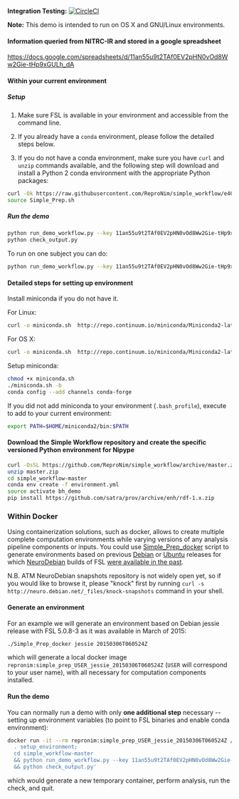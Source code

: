 **Integration Testing:** [![CircleCI](https://circleci.com/gh/ReproNim/simple_workflow.svg?style=svg)](https://circleci.com/gh/ReproNim/simple_workflow)

**Note:** This demo is intended to run on OS X and GNU/Linux environments.

#### Information queried from NITRC-IR and stored in a google spreadsheet
https://docs.google.com/spreadsheets/d/11an55u9t2TAf0EV2pHN0vOd8Ww2Gie-tHp9xGULh_dA

#### Within your current environment

##### Setup

1. Make sure FSL is available in your environment and accessible from the command line.

2. If you already have a `conda` environment, please follow the detailed steps below. 

3. If you do not have a conda environment, make sure you have `curl` and `unzip` commands available, and the following step will download and install a Python 2 conda environment with the appropriate Python packages:

```bash
curl -Ok https://raw.githubusercontent.com/ReproNim/simple_workflow/e4063fa95cb494da496565ec27c4ffe8a4901c45/Simple_Prep.sh
source Simple_Prep.sh
```

##### Run the demo

```bash
python run_demo_workflow.py --key 11an55u9t2TAf0EV2pHN0vOd8Ww2Gie-tHp9xGULh_dA
python check_output.py
```

To run on one subject you can do:
```bash
python run_demo_workflow.py --key 11an55u9t2TAf0EV2pHN0vOd8Ww2Gie-tHp9xGULh_dA -n 1
```

#### Detailed steps for setting up environment

Install miniconda if you do not have it.

For Linux:
```bash
curl -o miniconda.sh  http://repo.continuum.io/miniconda/Miniconda2-latest-Linux-x86_64.sh
```

For OS X:
```bash
curl -o miniconda.sh  http://repo.continuum.io/miniconda/Miniconda2-latest-MacOSX-x86_64.sh
```

Setup miniconda:
```bash
chmod +x miniconda.sh
./miniconda.sh -b
conda config --add channels conda-forge
```

If you did not add miniconda to your environment (`.bash_profile`), execute to add to your current environment:
```bash
export PATH=$HOME/miniconda2/bin:$PATH
```

#### Download the Simple Workflow repository and create the specific versioned Python environment for Nipype
```bash
curl -OsSL https://github.com/ReproNim/simple_workflow/archive/master.zip
unzip master.zip
cd simple_workflow-master
conda env create -f environment.yml
source activate bh_demo
pip install https://github.com/satra/prov/archive/enh/rdf-1.x.zip
```

### Within Docker

Using containerization solutions, such as docker, allows to create
multiple complete computation environments while varying versions of any
analysis pipeline components or inputs.  You could use [Simple_Prep_docker](Simple_Prep_docker)
script to generate environments based on previous [Debian](http://www.debian.org) or [Ubuntu](http://ubuntu.com) releases
for which [NeuroDebian](http://neuro.debian.net) builds of FSL [were available in the past](http://snapshot-neuro.debian.net:5002/package/fsl).

N.B.  ATM NeuroDebian snapshots repository is not widely open yet, so if
you would like to browse it, please "knock" first by running
`curl -s http://neuro.debian.net/_files/knock-snapshots` command in your shell.

#### Generate an environment

For an example we will generate an environment based on Debian jessie
release with FSL 5.0.8-3 as it was available in March of 2015:

```bash
./Simple_Prep_docker jessie 20150306T060524Z
```

which will generate a local docker image `repronim:simple_prep_USER_jessie_20150306T060524Z`
(`USER` will correspond to your user name), with all necessary for computation
components installed.

#### Run the demo

You can normally run a demo with only **one additional step** necessary -- setting up
environment variables (to point to FSL binaries and enable  conda environment):

```bash
docker run -it --rm repronim:simple_prep_USER_jessie_20150306T060524Z /bin/bash -c '
  . setup_environment;
  cd simple_workflow-master
  && python run_demo_workflow.py --key 11an55u9t2TAf0EV2pHN0vOd8Ww2Gie-tHp9xGULh_dA
  && python check_output.py'
```

which would generate a new temporary container, perform analysis, run
the check, and quit.